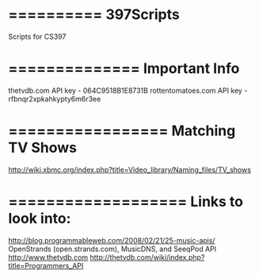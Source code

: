 ==========
397Scripts
==========
Scripts for CS397

==============
Important Info
==============
thetvdb.com API key - 064C9518B1E8731B
rottentomatoes.com API key - rfbnqr2xpkahkypty6m6r3ee

=================
Matching TV Shows
=================
http://wiki.xbmc.org/index.php?title=Video_library/Naming_files/TV_shows

===================
Links to look into:
===================
http://blog.programmableweb.com/2008/02/21/25-music-apis/
OpenStrands (open.strands.com), MusicDNS, and SeeqPod API
http://www.thetvdb.com
http://thetvdb.com/wiki/index.php?title=Programmers_API
